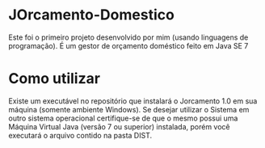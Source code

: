 # JOrcamento-Domestico
Este foi o primeiro projeto desenvolvido por mim (usando linguagens de programação). É um gestor de orçamento doméstico feito em Java SE 7

# Como utilizar
Existe um executável no repositório que instalará o Jorcamento 1.0 em sua máquina (somente ambiente Windows). Se desejar utilizar o Sistema em outro sistema operacional certifique-se de que o mesmo possui uma Máquina Virtual Java (versão 7 ou superior) instalada, porém você executará o arquivo contido na pasta DIST.

